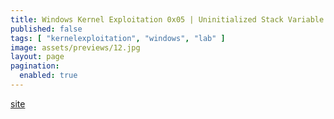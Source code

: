 ```yaml
---
title: Windows Kernel Exploitation 0x05 | Uninitialized Stack Variable
published: false
tags: [ "kernelexploitation", "windows", "lab" ]
image: assets/previews/12.jpg
layout: page
pagination: 
  enabled: true
---
```


[site](https://rootkits.xyz/blog/2018/01/kernel-uninitialized-stack-variable/)